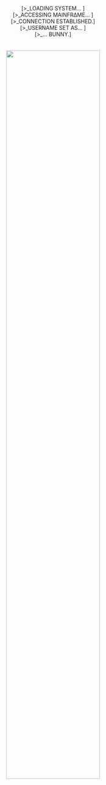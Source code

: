 <div align="center">
[>_LOADING SYSTEM...      ] <br>
[>_ACCESSING MAINFRΔME...  ] <br>
[>_CONNECTION ESTABLISHED.]<br>
[>_USERNAME SET AS... ]<br>
[>_... BUNNY.]

<div>
  <br>
  <br>
</div>

</div>
<div align="center">

<img src="https://i.pinimg.com/1200x/9e/f3/81/9ef38190e4a754ef852a0f256659d246.jpg" width="70%"/>
</div>
